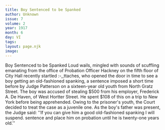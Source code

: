 ```yaml
---
title: Boy Sentenced to be Spanked
author: Unknown
issue: 7
volume: 2
year: 1917
month: 6
day: VI
tags:
layout: page.njk
image:
---
```

Boy Sentenced to be Spanked   Loud wails, mingled with sounds of scuffling emanating from the office of Probation Officer Hackney on the fifth floor of City Hall recently startled :-,,ttaches, who opened the door in time to see a boy getting an old-fashioned spanking, a sentence imposed a short time before by Judge Patterson on a sixteen-year old youth from North Gratz Street.   The boy was accused of stealing $500 from his employer, Frederick A. De Haven, of West Hortter Street. He spent $108 of this on a trip to New York before being apprehended. Owing to the prisoner's youth, the Court decided to treat the case as a juvenile one. As the boy's father was present, the Judge said:    ''If you can give him a good old-fashioned spanking I will suspend. sentence and place him on probation until he is twenty-one years old.''   




